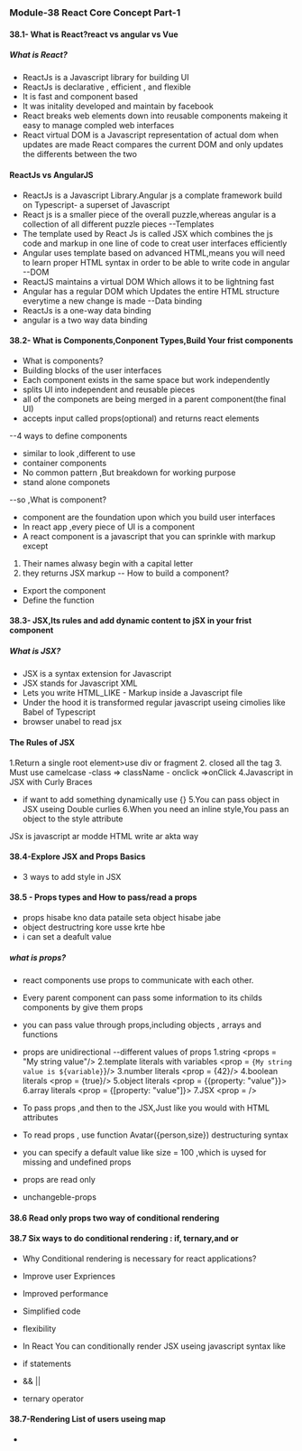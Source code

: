 ### Module-38 React Core Concept Part-1

#### 38.1- What is React?react vs angular vs Vue
##### What is React?
- ReactJs is a Javascript library for building UI
- ReactJs is declarative , efficient , and flexible
- It is fast and component based 
- It was initality developed and maintain by facebook
- React breaks web elements down into reusable components makeing it easy to manage compled web interfaces
- React virtual DOM is a Javascript representation of actual dom when updates are made React compares the current DOM and only updates the differents between the two

#### ReactJs vs AngularJS
- ReactJs is a Javascript Library.Angular js a complate framework build on Typescript- a superset of Javascript
- React js is a smaller piece of the overall puzzle,whereas angular is a collection of all different puzzle pieces
--Templates
- The template used by React Js is called JSX which combines the js code and markup in one line of code to creat user interfaces efficiently
- Angular uses template based on advanced HTML,means you will need to learn proper HTML syntax in order to be able to write code in angular
--DOM
- ReactJS maintains a virtual DOM Which allows it to be lightning fast
- Angular has a regular DOM which Updates the entire HTML structure everytime a new change is made
--Data binding
- ReactJs is a one-way data binding
- angular is a two way data binding

#### 38.2- What is Components,Conponent Types,Build Your frist components
- What is components?
 - Building blocks of the user interfaces
 - Each component exists in the same space but work independently
 - splits UI into independent and reusable pieces
 - all of the componets are being merged in a parent component(the final UI)
 - accepts input called props(optional) and returns react elements

 --4 ways to define components
 - similar to look ,different to use
 - container components
 - No common pattern ,But breakdown for working purpose
 - stand alone componets

 --so ,What is component?
 - component are the foundation upon which you build user interfaces
 - In react app ,every piece of UI is a component
 - A react component is a javascript that you can sprinkle with markup except
  1. Their names alwasy begin with a capital letter
  2. they returns JSX markup
  -- How to build a component?
  - Export the component
  - Define the function

  #### 38.3- JSX,Its rules and add dynamic content to jSX in your frist component

  ##### What is JSX?
  - JSX is a syntax extension for Javascript 
  - JSX stands for Javascript XML
  - Lets you write HTML_LIKE - Markup inside a Javascript file
  - Under the hood it is transformed regular javascript useing cimolies like Babel of Typescript
  - browser unabel to read jsx

  #### The Rules of JSX
  1.Return a single root element>use div or fragment
  2. closed all the tag
  3. Must use camelcase
    -class => className
    - onclick =>onClick
  4.Javascript in JSX with Curly Braces
   - if want to add something dynamically use {}
   5.You can pass object in JSX useing Double curlies
   6.When you need an inline style,You pass an object to the style attribute

   JSx is javascript ar modde HTML write ar akta way

  #### 38.4-Explore JSX and Props Basics
  - 3 ways to add style in JSX

  #### 38.5 - Props types and How to pass/read a props
  - props hisabe kno data pataile seta object hisabe jabe
  - object destructring kore usse krte hbe
  - i can set a deafult value

  ##### what is props?
  - react components use props to communicate with each other.
  - Every parent component can pass some information to its childs components by give them props
  - you can pass value through props,including objects , arrays and functions
  - props are unidirectional
  --different values of props
  1.string
  <props = "My string value"/>
  2.template literals with variables
  <prop = `{My string value is ${variable}`}/>
  3.number literals
  <prop = {42}/>
  4.boolean literals
  <prop = {true}/>
  5.object literals
  <prop = {{property: "value"}}>
  6.array literals
  <prop = {[property: "value"]}>
  7.JSX
  <prop = <Friends who = ''/>/>

  - To pass props ,and then to the JSX,Just like you would with HTML attributes
  - To read props , use function Avatar({person,size}) destructuring syntax
  - you can specify a default value like size = 100 ,which is uysed for missing and undefined props
  - props are read only 
  - unchangeble-props

  #### 38.6 Read only props two way of conditional rendering

  #### 38.7 Six ways to do conditional rendering : if, ternary,and or
  - Why Conditional rendering is necessary for react applications?
   - Improve user Expriences
   - Improved performance
   - Simplified code
   - flexibility

  - In React You can conditionally render JSX useing javascript syntax like
  - if statements
  - && ||
  - ternary operator

  #### 38.7-Rendering List of users useing map
  - 
  